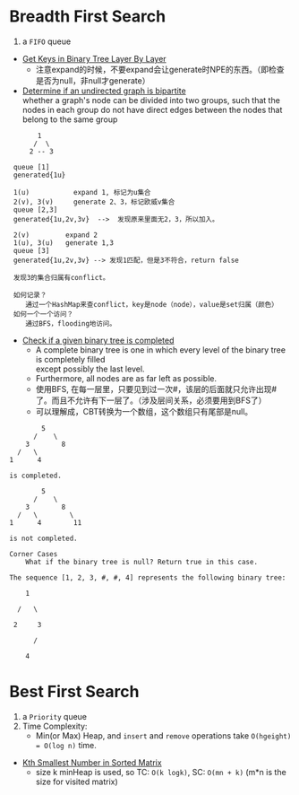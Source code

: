 # Breadth First Search
1. a `FIFO` queue

- [Get Keys in Binary Tree Layer By Layer](./LayerByLayer.java)
    - 注意expand的时候，不要expand会让generate时NPE的东西。（即检查是否为null，非null才generate）
- [Determine if an undirected graph is bipartite](./Bipartite.java)\
  whether a graph's node can be divided into two groups, such that the nodes in each group do not have direct edges between the nodes that belong to the same group

```
       1
      /  \
     2 -- 3
```

```
 queue [1]
 generated{1u}

 1(u)           expand 1, 标记为u集合
 2(v), 3(v)     generate 2、3，标记欧威v集合
 queue [2,3]
 generated{1u,2v,3v}  -->  发现原来里面无2，3，所以加入。

 2(v)         expand 2
 1(u), 3(u)   generate 1,3
 queue [3]
 generated{1u,2v,3v} --> 发现1匹配，但是3不符合，return false

 发现3的集合归属有conflict。
```
```
 如何记录？
    通过一个HashMap来查conflict，key是node（node），value是set归属（颜色）
 如何一个一个访问？
    通过BFS，flooding地访问。
```

- [Check if a given binary tree is completed](CheckCompleted.java)
    - A complete binary tree is one in which every level of the binary tree is completely filled \
      except possibly the last level.
    - Furthermore, all nodes are as far left as possible.
    - 使用BFS, 在每一层里，只要见到过一次#，该层的后面就只允许出现#了。而且不允许有下一层了。（涉及层间关系，必须要用到BFS了）
    - 可以理解成，CBT转换为一个数组，这个数组只有尾部是null。

```
        5
      /    \
    3        8
  /   \
1      4

is completed.

        5
      /    \
    3        8
  /   \        \
1      4        11

is not completed.
```

```
Corner Cases
    What if the binary tree is null? Return true in this case.
```

```
The sequence [1, 2, 3, #, #, 4] represents the following binary tree:

    1

  /   \

 2     3

      /

    4
```


# Best First Search
1. a `Priority` queue
2. Time Complexity:
   - Min(or Max) Heap, and `insert` and `remove` operations take `O(hgeight) = O(log n)` time.

- [Kth Smallest Number in Sorted Matrix](./KthSmallestNumber.java)
   - size k minHeap is used, so TC: `O(k logk)`, SC: `O(mn + k)` (m*n is the size for visited matrix)
   
